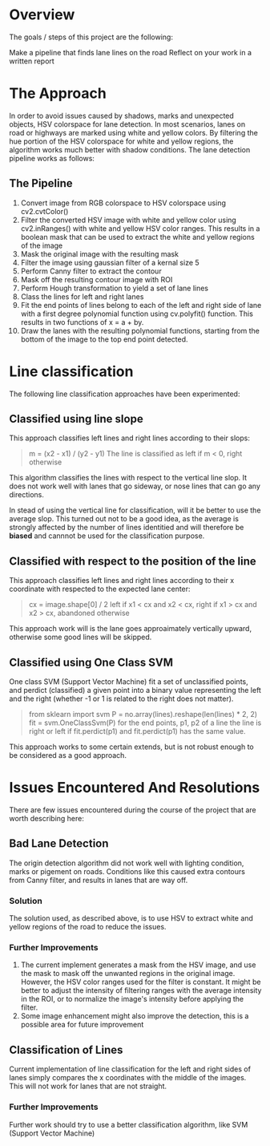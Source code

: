 # Overview
The goals / steps of this project are the following:

Make a pipeline that finds lane lines on the road
Reflect on your work in a written report

# The Approach
In order to avoid issues caused by shadows, marks and unexpected objects, HSV colorspace for lane detection. In most scenarios, lanes on road or highways are marked using white and yellow colors. By filtering the hue portion of the HSV colorspace for white and yellow regions, the algorithm works much better with shadow conditions. The lane detection pipeline works as follows:

## The Pipeline
1. Convert image from RGB colorspace to HSV colorspace using cv2.cvtColor()
2. Filter the converted HSV image with white and yellow color using cv2.inRanges() with white and yellow HSV color ranges. This results in a boolean mask that can be used to extract the white and yellow regions of the image
3. Mask the original image with the resulting mask
4. Filter the image using gaussian filter of a kernal size 5
5. Perform Canny filter to extract the contour
6. Mask off the resulting contour image with ROI
7. Perform Hough transformation to yield a set of lane lines
8. Class the lines for left and right lanes
9. Fit the end points of lines belong to each of the left and right side of lane with a first degree polynomial function using cv.polyfit() function. This results in two functions of x = a + by.
10. Draw the lanes with the resulting polynomial functions, starting from the bottom of the image to the top end point detected.

# Line classification
The following line classification approaches have been experimented:

## Classified using line slope
This approach classifies left lines and right lines according to their slops:
> m = (x2 - x1) / (y2 - y1)
> The line is classified as left if m < 0, right otherwise

This algorithm classifies the lines with respect to the vertical line slop. It does not work well with lanes that go sideway, or 
nose lines that can go any directions.

In stead of using the vertical line for classification, will it be better to use the average slop. This turned out not to be a good idea, as the average is strongly affected by the number of lines identitied and will therefore be **biased** and cannnot be used for the classification purpose.

## Classified with respect to the position of the line
This approach classifies left lines and right lines according to their x coordinate with respected to the expected lane center:
> cx = image.shape[0] / 2
> left if x1 < cx and x2 < cx, right if x1 > cx and x2 > cx, abandoned otherwise

This approach work will is the lane goes approaimately vertically upward, otherwise some good lines will be skipped.


## Classified using One Class SVM
One class SVM (Support Vector Machine) fit a set of unclassified points, and perdict (classified) a given point into a binary value representing the left and the right (whether -1 or 1 is related to the right does not matter).
> from sklearn import svm
> P = no.array(lines).reshape(len(lines) * 2, 2)
> fit = svm.OneClassSvm(P)
> for the end points, p1, p2 of a line the line is right or left if fit.perdict(p1) and fit.perdict(p1) has the same value.

This approach works to some certain extends, but is not robust enough to be considered as a good approach.

# Issues Encountered And Resolutions
There are few issues encountered during the course of the project that are worth describing here:
## Bad Lane Detection
The origin detection algorithm did not work well with lighting condition, marks or pigement on roads. Conditions like this caused extra contours from Canny filter, and results in lanes that are way off.
### Solution
The solution used, as described above, is to use HSV to extract white and yellow regions of the road to reduce the issues.
### Further Improvements
1. The current implement generates a mask from the HSV image, and use the mask to mask off the unwanted regions in the original image. However, the HSV color ranges used for the filter is constant. It might be better to adjust the intensity of filtering ranges with the average intensity in the ROI, or to normalize the image's intensity before applying the filter.
2. Some image enhancement might also improve the detection, this is a possible area for future improvement
## Classification of Lines
Current implementation of line classification for the left and right sides of lanes simply compares the x coordinates with the middle of the images. This will not work for lanes that are not straight.
### Further Improvements
Further work should try to use a better classification algorithm, like SVM (Support Vector Machine)